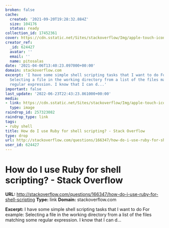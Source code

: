 ```yaml
---
broken: false
cache:
  created: '2021-09-20T19:28:32.884Z'
  size: 104176
  status: ready
collection_id: 17452361
cover: https://cdn.sstatic.net/Sites/stackoverflow/Img/apple-touch-icon@2.png?v=73d79a89bded
creator_ref:
  _id: 624427
  avatar: ''
  email: ''
  name: pitosalas
date: '2021-04-06T13:40:23.097000+00:00'
domain: stackoverflow.com
excerpt: 'I have some simple shell scripting tasks that I want to do For example:
  Selecting a file in the working directory from a list of the files matching some
  regular expression. I know that I can d...'
important: false
last_update: '2022-06-23T22:43:23.861000+00:00'
media:
- link: https://cdn.sstatic.net/Sites/stackoverflow/Img/apple-touch-icon@2.png?v=73d79a89bded
  type: image
raindrop_id: 257323082
raindrop_type: link
tags:
- ruby shell
title: How do I use Ruby for shell scripting? - Stack Overflow
type: drop
url: http://stackoverflow.com/questions/166347/how-do-i-use-ruby-for-shell-scripting
user_id: 624427
---
```


# How do I use Ruby for shell scripting? - Stack Overflow

**URL:** http://stackoverflow.com/questions/166347/how-do-i-use-ruby-for-shell-scripting
**Type:** link
**Domain:** stackoverflow.com

**Excerpt:** I have some simple shell scripting tasks that I want to do For example: Selecting a file in the working directory from a list of the files matching some regular expression. I know that I can d...
